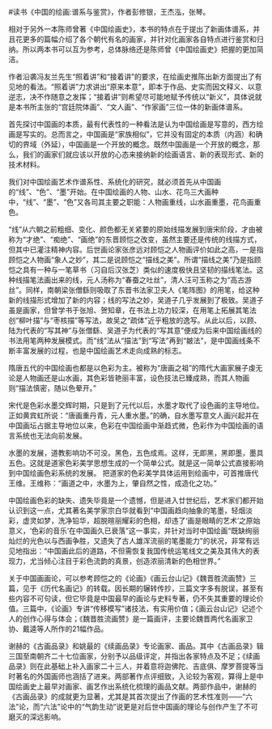 \#读书《中国的绘画:谱系与鉴赏》，作者彭修银，王杰泓，张琴。

相对于另外一本陈师曾著《中国绘画史》，本书的特点在于提出了新画体谱系，并且花更多的篇幅介绍了各个朝代有名的画家，并针对化画家各自特点进行鉴赏和归纳。所以两本书可以互为参考，总体脉络还是陈师曾《中国绘画史》把握的更加简洁。

作者沿袭冯友兰先生“照着讲”和“接着讲”的要求，在绘画史推陈出新方面提出了有见地的看法。“照着讲”力求讲出“原来本意”，即本于作品、史实而因文释义、以意逆志，决不作随意之发挥；“接着讲”则希望尽可能地赋予传统以“新义”，具体说就是本书所主张的“宫廷院体画”、“文人画”、“作家画”三位一体的新画体谱系。

首先探讨中国画的本质，最有代表性的一种看法是认为中国绘画是写意的，西方绘画是写实的。总而言之，中国画是“家族相似”，它并没有固定的本质（内涵）和确切的界域（外延），中国画是一个开放的概念。既然中国画是一个开放的概念，那么，我们的画家们就应该以开放的心态来接纳新的绘画语言、新的表现形式、新的技术材料。

我们对中国绘画艺术作谱系性、系统化的研究，就必须首先从中国画的“线”、“色”、“墨”开始。在中国绘画的人物、山水、花鸟三大画种中，“线”、“墨”、“色”又各司其主要之职能：人物画重线，山水画重墨，花鸟画重色。

“线”从六朝之前粗细、变化、颜色都无关紧要的原始线描发展到唐宋阶段，才由被称为“才绝”、“痴绝”、“画绝”的东晋顾恺之改变，虽然主要还是传统的线描方式，但其中已灌注精神内容。后世画论家张彦远对顾恺之人物画评价如此之高，一是指顾恺之人物画“象人之妙”，其二是说顾恺之“描线之美”。所谓“描线之美”乃是指顾恺之具有一种与一笔草书（习自后汉张芝）类似的速度极快且坚韧的描线笔法。这种线描笔法画出来的线，元人汤称为“春蚕之吐丝”，清人汪可玉称之为“高古游丝”。同样，南朝梁张僧繇则吸取了东晋书法家卫夫人《笔阵图》的用笔，给这种新的线描形式增加了新的内容；线的写法之妙，吴道子几乎发展到了极致。吴道子虽是画家，但曾学书于张旭、贺知章，在书法上功力较深，在用笔上拓展其笔法创“柳叶描”与“枣核描”等写法，故吴之“疏体”近乎粗放的逸写。从此以后，以顾、陆为代表的“写其神”与张僧繇、吴道子为代表的“写其意”便成为后来中国绘画线的书法用笔两种发展模式。而“线”法从“描法”到“写法”再到“皴法”，是中国画线条不断丰富发展的过程，也是中国绘画艺术走向成熟的标志。

隋唐五代的中国绘画也都是以色彩为主。被称为“唐画之祖”的隋代大画家展子虔无论是人物画还是山水画，其色彩皆艳丽丰富，设色技法已臻成熟，而其人物画则“描法慎密，随以色晕开。”

宋代是色彩水墨交辉时期，只是到了元代以后，水墨才取代了设色画的主导地位。正如黄宾虹所说：“唐画重丹青，元人重水墨。”的确，自水墨写意文人画兴起并在中国画坛占据主导地位以来，色彩在中国绘画中渐趋式微，色彩作为中国绘画的语言系统也无法向前发展。

水墨的发展，道教影响功不可没。黑色，五色成焉。这样，无即黑，黑即墨，墨具五色。这就是道家色彩美学思想生成的一个简单公式。就是这一简单公式直接影响到中国绘画色彩系统的发展。 把道家的色彩美学具体运用到绘画中，可首推唐代王维。王维称：“画道之中，水墨为上，肇自然之性，成造化之功。”

中国绘画色彩的缺失、遗失毕竟是一个遗憾，但是进入廿世纪后，艺术家们都开始认识到这一点，尤其著名美学家宗白华就看到“中国画趋向抽象的笔墨，轻烟淡彩，虚灵如梦，洗净铅华，超脱暄丽耀彩的色相，却违了‘画是眼睛的艺术’之原始意义，‘色彩的音乐’在中国画久已衰落”这一事实，并针对当时中国绘画“既缺绚丽灿烂的光色以与西画争胜，又遗失了古人雄浑流丽的笔墨能力”的状况，非常有远见地指出：“中国画此后的道路，不但需恢复我国传统运笔线文之美及其伟大的表现力，尤当倾心注目于彩色流韵的真景，创造浓丽清新的色相世界。”

关于中国画画论，可以参考顾恺之的《论画》《画云台山记》《魏晋胜流画赞》三篇，见于《历代名画记》的转载。因长期的辗转传抄，三篇文字多有脱误，甚至有些内容不可句读，但它毕竟是中国最早的画论与史料专著，仍不失其重要的理论价值。三篇中，《论画》专讲“传移模写”诸技法，有实用价值；《画云台山记》记述个人的创作心得与体会；《魏晋胜流画赞》是一篇画评，主要论魏晋两代名画家卫协、戴逵等人所作的21幅作品。

谢赫的《古画品录》和姚最的《续画品录》专论画家、画品。其中《古画品录》辑三国至南朝齐二十七位画家，分别予以品级评定，并指出各家特点及不足；《续画品录》则在此基础上补入画家二十三人，并着意将迦佛陀、吉底俱、摩罗菩提等当时著名的外国画师也涵括了进来。两部著作点评细致，入论较为客观，算得上是中国绘画史上最早对画家、画艺作出系统化梳理的画品文献。两部作品中，谢赫的《古画品录》的成就更为显著，尤其是其首次提出了作画的艺术性准则——“六法”论，而“六法”论中的“气韵生动”说更是对后世中国画的理论与创作产生了不可磨灭的深远影响。